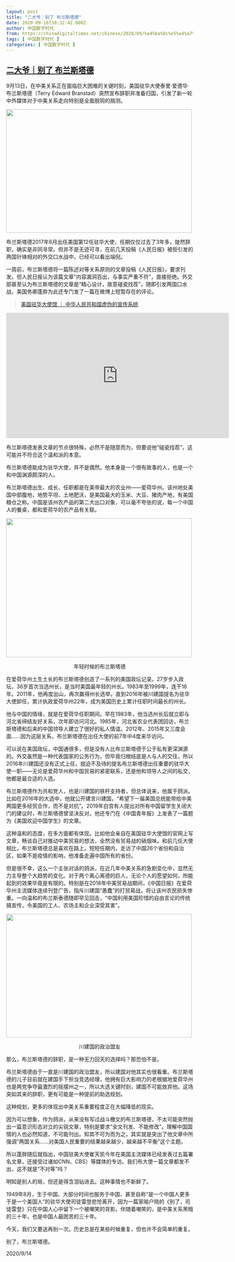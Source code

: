 ```yaml
---
layout: post
title: "二大爷｜别了 布兰斯塔德"
date: 2020-09-16T10:32:42.000Z
author: 中国数字时代
from: https://chinadigitaltimes.net/chinese/2020/09/%e4%ba%8c%e5%a4%a7%e7%88%b7%ef%bd%9c%e5%88%ab%e4%ba%86-%e5%b8%83%e5%85%b0%e6%96%af%e5%a1%94%e5%be%b7/
tags: [ 中国数字时代 ]
categories: [ 中国数字时代 ]
---
```

<!--1600252362000-->
[二大爷｜别了 布兰斯塔德](https://chinadigitaltimes.net/chinese/2020/09/%e4%ba%8c%e5%a4%a7%e7%88%b7%ef%bd%9c%e5%88%ab%e4%ba%86-%e5%b8%83%e5%85%b0%e6%96%af%e5%a1%94%e5%be%b7/)
------

<div>
<p>9月13日，在中美关系正在面临巨大困难的关键时刻，美国驻华大使泰里·爱德华·布兰斯塔德（Terry Edward Branstad）突然宣布辞职并准备归国，引发了新一轮中外媒体对于中美关系走向特别是全面脱钩的揣测。</p><p><img loading="lazy" class="aligncenter wp-image-655580" src="https://chinadigitaltimes.net/chinese/files/2020/09/布兰斯塔德.jpg" alt="" width="500" height="333" srcset="https://chinadigitaltimes.net/chinese/files/2020/09/布兰斯塔德.jpg 1050w, https://chinadigitaltimes.net/chinese/files/2020/09/布兰斯塔德-300x200.jpg 300w, https://chinadigitaltimes.net/chinese/files/2020/09/布兰斯塔德-1024x683.jpg 1024w, https://chinadigitaltimes.net/chinese/files/2020/09/布兰斯塔德-768x512.jpg 768w" sizes="(max-width: 500px) 100vw, 500px" /></p><p>布兰斯塔德2017年6月出任美国第12任驻华大使，任期仅仅过去了3年多，陡然辞职，确实是非同寻常。但并不是无迹可寻，在前几天投稿《人民日报》被拒引发的两国针锋相对的外交口水战中，已经可以看出端倪。</p><p>一周前，布兰斯塔德将一篇陈述对等关系原则的文章投稿《人民日报》，要求刊发。但人民日报认为该篇文章“内容漏洞百出，与事实严重不符”，直接拒绝。外交部甚至认为布兰斯塔德的文章是“精心设计，故意碰瓷找茬”，随即引发两国口水战，美国务卿蓬胖为此还专门发了一篇在微博上短暂存在的评论。</p><blockquote class="wp-embedded-content" data-secret="QSmuatnQoL"><p><a href="https://chinadigitaltimes.net/chinese/2020/09/%e7%be%8e%e5%9b%bd%e9%a9%bb%e5%8d%8e%e5%a4%a7%e4%bd%bf%e9%a6%86-%ef%bd%9c-%e4%b8%ad%e5%8d%8e%e4%ba%ba%e6%b0%91%e5%85%b1%e5%92%8c%e5%9b%bd%e8%99%9a%e4%bc%aa%e7%9a%84%e5%ae%a3%e4%bc%a0%e7%b3%bb%e7%bb%9f/">美国驻华大使馆 ｜ 中华人民共和国虚伪的宣传系统</a></p></blockquote><p><iframe class="wp-embedded-content" sandbox="allow-scripts" security="restricted" title="《美国驻华大使馆 ｜ 中华人民共和国虚伪的宣传系统》—中国数字时代" src="https://chinadigitaltimes.net/chinese/2020/09/%e7%be%8e%e5%9b%bd%e9%a9%bb%e5%8d%8e%e5%a4%a7%e4%bd%bf%e9%a6%86-%ef%bd%9c-%e4%b8%ad%e5%8d%8e%e4%ba%ba%e6%b0%91%e5%85%b1%e5%92%8c%e5%9b%bd%e8%99%9a%e4%bc%aa%e7%9a%84%e5%ae%a3%e4%bc%a0%e7%b3%bb%e7%bb%9f/embed/#?secret=QSmuatnQoL" data-secret="QSmuatnQoL" width="600" height="338" frameborder="0" marginwidth="0" marginheight="0" scrolling="no"></iframe></p><p>布兰斯塔德发表文章的节点很特殊，必然不是随意而为，但要说他“碰瓷找茬”，这可能并不符合这个温和派的本意。</p><p>布兰斯塔德能成为驻华大使，并不是偶然。他本身是一个很有故事的人，也是一个和中国渊源颇深的人。</p><p>布兰斯塔德出生、成长、任职都是在美帝最大的农业州——爱荷华州。该州地处美国中部腹地，地势平坦、土地肥沃，是美国最大的玉米、大豆、猪肉产地，有美国粮仓之称。中国是该州农产品的第二大出口对象，可以毫不夸张的说，每一个中国人的餐桌，都和爱荷华的农产品有关联。</p><p><img loading="lazy" class="aligncenter wp-image-655581" src="https://chinadigitaltimes.net/chinese/files/2020/09/布兰斯塔德2.jpeg" alt="" width="500" height="375" srcset="https://chinadigitaltimes.net/chinese/files/2020/09/布兰斯塔德2.jpeg 640w, https://chinadigitaltimes.net/chinese/files/2020/09/布兰斯塔德2-300x225.jpeg 300w" sizes="(max-width: 500px) 100vw, 500px" /></p><p style="text-align: center">年轻时候的布兰斯塔德</p><p>在爱荷华州土生土长的布兰斯塔德创造了一系列的美国政坛记录。27岁步入政坛，36岁首次当选州长，是当时美国最年轻的州长。1983年至1999年，连干16年。2011年，他再度出山，再次赢得州长选举。直到2016年被川建国提名为驻华大使卸任，累计执政爱荷华州22年，成为美国历史上累计任职时间最长的州长。</p><p>他与中国的情缘，就是在爱荷华任职期间。早在1983年，他当选州长后就立即与河北省缔结友好关系，次年即访问河北。1985年，河北省农业代表团回访，布兰斯塔德和后来的中国领导人建立了很好的私人情谊。2012年、2015年又三度会面……因为这层关系，布兰斯塔德在出任大使的前7年中4度来华访问。</p><p>可以说在美国政坛，中国通很多，但是没有人比布兰斯塔德于公于私有更深渊源的。外交虽然是一种代表国家的公务行为，但毕竟归根结底是人与人的交往，所以2016年川建国还没有正式上任，就迫不及待的提名布兰斯塔德出任重要的驻华大使一职——无论是爱荷华州和中国贸易的紧密联系，还是他和领导人之间的私交，他都是最合适的人选。</p><p>布兰斯塔德作为共和党人，也是川建国的铁杆支持者，但总体说来，他属于鸽派。比如在2016年的大选中，他就公开建言川建国，“希望下一届美国总统能带给中美两国更多经贸合作，而不是对抗”。2019年白宫有人提出对所有中国留学生关闭大门的建议时，布兰斯塔德曾坚决反对。他还专门在《中国青年报》上发表了一篇题为《美国欢迎中国学生》的文章。</p><p>这种温和的态度，在多方面都有体现。比如他会亲自在美国驻华大使馆的官网上写文章，畅谈自己对推动中美贸易的想法，全然没有贸易战的硝烟味。和前几任大使相比，布兰斯塔德总是喜欢在路上。短短任期内，走访了中国26个省份和自治区，如果不是疫情的影响，他准备走遍中国所有的省份。</p><p>但是很不幸，这么一个主张对话的鸽派，在近几年中美关系的急剧变化中，显然无力主导整个大趋势的变化。对于两个离心离德的巨人，无论个人的愿望如何，所能起到的效果毕竟是有限的。特别是在2018年中美贸易战期间，《中国日报》在爱荷华州主流媒体连续刊登广告，指斥川建国“愚蠢”的打贸易战，将让该州农民损失惨重。一向温和的布兰斯泰德随即罕见回击，“中国利用美国珍惜的自由言论的传统搞宣传，令美国的工人、农场主和企业深受其害”。</p><p><img loading="lazy" class="aligncenter wp-image-655582" src="https://chinadigitaltimes.net/chinese/files/2020/09/布兰斯塔德3.jpeg" alt="" width="500" height="333" srcset="https://chinadigitaltimes.net/chinese/files/2020/09/布兰斯塔德3.jpeg 640w, https://chinadigitaltimes.net/chinese/files/2020/09/布兰斯塔德3-300x200.jpeg 300w" sizes="(max-width: 500px) 100vw, 500px" /></p><p style="text-align: center">川建国的政治盟友</p><p>那么，布兰斯塔德的辞职，是一种无力回天的选择吗？那恐怕不是。</p><p>布兰斯塔德由于一直是川建国的政治盟友，所以建国对他其实也很看重。布兰斯塔德的儿子目前就在建国手下担当竞选经理，他拥有巨大影响力的老根据地爱荷华州也是两党争夺最激烈的摇摆州之一，所以大选关键时刻，建国不可能放弃他。这场突如其来的辞职，更有可能是一种提前的助选规划。</p><p>这种规划，更多的体现出中美关系重要程度正在大幅降低的现实。</p><p>因为可以想象，作为鸽派，从来没有写过战斗檄文的布兰斯塔德，不太可能突然抛出一篇意识形态对立的尖锐文章，特别是要求“全文刊发、不能修改”。理解中国国情的人也必然知道，不可能刊出。知其不可为而为之，其实就是突出了他文章中所强调“两国关系……对美国人民重要的结果越来越少，越来越不平衡”这个主题。</p><p>所以蓬胖随后就指出，中国驻美大使崔天凯今年在美国主流媒体已经发表过五篇署名文章，还接受过诸如CNN、CBS）等媒体的专访。我们布大使一篇文章都发不出，这不就是“不对等”吗？</p><p>明知是别人的局，但还是得含泪钻进去。这种事情也不新鲜了。</p><p>1949年8月，生于中国、大部分时间也服务于中国、甚至自称“是一个中国人更多于是一个美国人”的驻华大使司徒雷登悲怆离开，因为一篇家喻户晓的《别了，司徒雷登》只在中国人心中留下一个被嘲笑的背影。伴随着嘲笑的，是中美关系黑暗的三十年，也是中国人最困苦的三十年。</p><p>今天，我们又要送再别一次。历史总是在某些时候重复，但也许不会简单的重复。</p><p>别了，布兰斯塔德。</p><p>2020/9/14</p>
</div>
